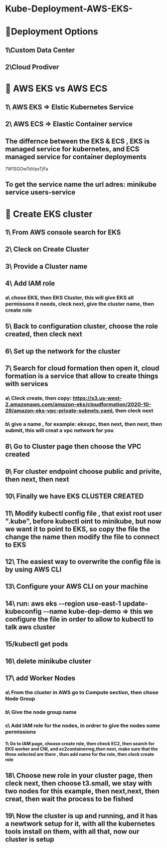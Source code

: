 # Kube-Deployment-AWS-EKS-

# 🍎Deployment Options

## 1\Custom Data Center

## 2\Cloud Prodiver

# 🍉 AWS EKS vs AWS ECS

## 1\ AWS EKS => Elstic Kubernetes Service

## 2\ AWS ECS => Elastic Container service

## The differnce between the EKS & ECS , EKS is managed service for kubernetes, and ECS managed service for container deployments

7W1SGOwTdVpxTjFa

## To get the service name the url adres: minikube service users-service

# 🌈 Create EKS cluster

## 1\ From AWS console search for EKS

## 2\ Cleck on Create Cluster

## 3\ Provide a Cluster name

## 4\ Add IAM role

### a\ chose EKS, then EKS Cluster, this will give EKS all permissons it needs, cleck next, give the cluster name, then create role

## 5\ Back to configuration cluster, choose the role created, then cleck next

## 6\ Set up the network for the cluster

## 7\ Search for cloud formation then open it, cloud formation is a service that allow to create things with services

### a\ Cleck create, then copy: https://s3.us-west-2.amazonaws.com/amazon-eks/cloudformation/2020-10-29/amazon-eks-vpc-private-subnets.yaml, then cleck next

### b\ give a name , for example: eksvpc, then next, then next, then submit, this will creat a vpc network for you

## 8\ Go to Cluster page then choose the VPC created

## 9\ For cluster endpoint choose public and privite, then next, then next

## 10\ Finally we have EKS CLUSTER CREATED

## 11\ Modify kubectl config file , that exist root user ".kube", before kubectl oint to minikube, but now we want it to point to EKS, so copy the file the change the name then modify the file to connect to EKS

## 12\ The easiest way to overwrite the config file is by using AWS CLI

## 13\ Configure your AWS CLI on your machine

## 14\ run: aws eks --region use-east-1 update-kubeconfig --name kube-dep-demo => this we configure the file in order to allow to kubectl to talk aws cluster

## 15/kubectl get pods

## 16\ delete minikube cluster

## 17\ add Worker Nodes

### a\ From the cluster in AWS go to Compute section, then chose Node Group

### b\ Give the node group name

### c\ Add IAM role for the nodes, in ordrer to give the nodes some permissions

#### 1\ Go to IAM page, choose create role, then check EC2, then search for EKS worker and CNI, and ec2containerreg,then next, make sure that the three selected are there , then add name for the role, then cleck create role

## 18\ Choose new role in your cluster page, then cleck next, then choose t3.small, we stay with two nodes for this example, then next,next, then creat, then wait the process to be fished

## 19\ Now the cluster is up and running, and it has a newtwork setup for it, with all the kubernetes tools install on them, with all that, now our cluster is setup

